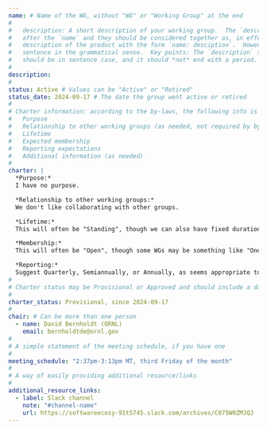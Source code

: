 ```yaml
---
name: # Name of the WG, without "WG" or "Working Group" at the end
#
#   description: A short description of your working group.  The `description` is always shown immediately 
#   after the `name` and they should be considered together as, in effect constructing a sentence-length 
#   description of the product with the form `name: desciption`.  However it does not need to be a complete 
#   sentence in the grammatical sense.  Key points: The `description` should *not* repeat the `name`, it 
#   should be in sentence case, and it should *not* end with a period.
# 
description:
#
status: Active # Values can be "Active" or "Retired"
status_date: 2024-09-17 # The date the group went active or retired
#
# Charter information: according to the by-laws, the following info is expected:
#   Purpose
#   Relationship to other working groups (as needed, not required by by-laws)
#   Lifetime
#   Expected membership
#   Reporting expectations
#   Additional information (as needed)
#
charter: |
  *Purpose:*
  I have no purpose.

  *Relationship to other working groups:*
  We don't like collaborating with other groups.

  *Lifetime:*
  This will often be "Standing", though we can also have fixed duration WGs.

  *Membership:*
  This will often be "Open", though some WGs may be something like "One representative per CASS member".

  *Reporting:*
  Suggest Quarterly, Semiannually, or Annually, as seems appropriate to the topic.
#
# Charter status may be Provisional or Approved and should include a date
#
charter_status: Provisional, since 2024-09-17
#
chair: # Can be more than one person
  - name: David Bernholdt (ORNL)
    email: bernholdtde@ornl.gov
#
# A simple statement of the meeting schedule, if you have one
#
meeting_schedule: "2:37pm-3:13pm MT, third Friday of the month"
#
# A way of easily providing additional resource/links
#
additional_resource_links:
  - label: Slack channel
    note: "#channel-name"
    url: https://softwareecosy-91t5745.slack.com/archives/C075W0ZMJQJ
---
```

